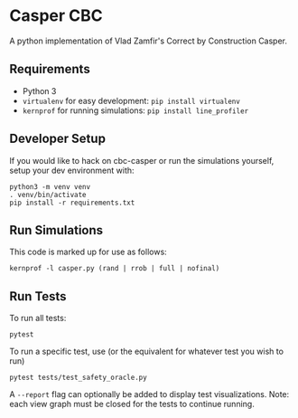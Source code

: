# Casper CBC
A python implementation of Vlad Zamfir's Correct by Construction Casper.

## Requirements
* Python 3
* `virtualenv` for easy development: `pip install virtualenv`
* `kernprof` for running simulations: `pip install line_profiler`


## Developer Setup
If you would like to hack on cbc-casper or run the simulations yourself, setup your dev environment with:

```
python3 -m venv venv
. venv/bin/activate
pip install -r requirements.txt
```

## Run Simulations
This code is marked up for use as follows:
```
kernprof -l casper.py (rand | rrob | full | nofinal)
```

## Run Tests
To run all tests:

```
pytest
```

To run a specific test, use (or the equivalent for whatever test you wish to run)

```
pytest tests/test_safety_oracle.py
```

A `--report` flag can optionally be added to display test visualizations. Note: each view graph must be closed for the tests to continue running.
